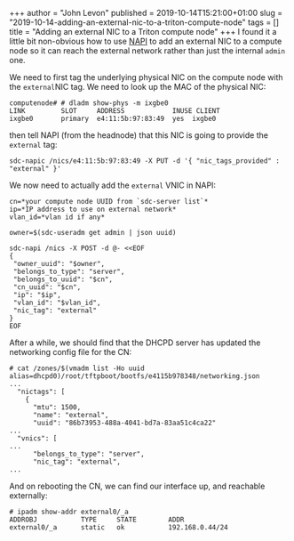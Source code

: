 +++
author = "John Levon"
published = 2019-10-14T15:21:00+01:00
slug = "2019-10-14-adding-an-external-nic-to-a-triton-compute-node"
tags = []
title = "Adding an external NIC to a Triton compute node"
+++
I found it a little bit non-obvious how to use
[NAPI](%20https://github.com/joyent/sdc-napi/) to add an external NIC to
a compute node so it can reach the external network rather than just the
internal `admin` one.

We need to first tag the underlying physical NIC on the compute node
with the `external`NIC tag. We need to look up the MAC of the physical
NIC:

    computenode# # dladm show-phys -m ixgbe0
    LINK         SLOT     ADDRESS            INUSE CLIENT
    ixgbe0       primary  e4:11:5b:97:83:49  yes  ixgbe0

then tell NAPI (from the headnode) that this NIC is going to provide the
`external` tag:

    sdc-napic /nics/e4:11:5b:97:83:49 -X PUT -d '{ "nic_tags_provided" : "external" }'

We now need to actually add the `external` VNIC in NAPI:

    cn=*your compute node UUID from `sdc-server list`*
    ip=*IP address to use on external network*
    vlan_id=*vlan id if any*

    owner=$(sdc-useradm get admin | json uuid)

    sdc-napi /nics -X POST -d @- <<EOF
    {
     "owner_uuid": "$owner",
     "belongs_to_type": "server",
     "belongs_to_uuid": "$cn",
     "cn_uuid": "$cn",
     "ip": "$ip",
     "vlan_id": "$vlan_id",
     "nic_tag": "external"
    }
    EOF

After a while, we should find that the DHCPD server has updated the
networking config file for the CN:

    # cat /zones/$(vmadm list -Ho uuid alias=dhcpd0)/root/tftpboot/bootfs/e4115b978348/networking.json
    ...
      "nictags": [
        {
          "mtu": 1500,
          "name": "external",
          "uuid": "86b73953-488a-4041-bd7a-83aa51c4ca22"
    ...
      "vnics": [
    ...
          "belongs_to_type": "server",
          "nic_tag": "external",
    ...

And on rebooting the CN, we can find our interface up, and reachable
externally:

    # ipadm show-addr external0/_a
    ADDROBJ           TYPE     STATE        ADDR
    external0/_a      static   ok           192.168.0.44/24

